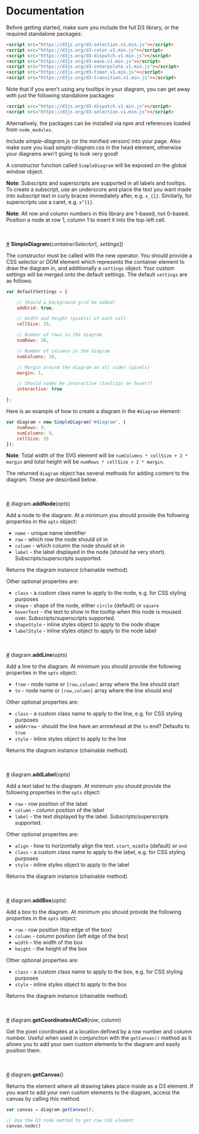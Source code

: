 # Documentation

Before getting started, make sure you include the full D3 library, or the required standalone packages:

```html
<script src="https://d3js.org/d3-selection.v1.min.js"></script>
<script src="https://d3js.org/d3-color.v1.min.js"></script>
<script src="https://d3js.org/d3-dispatch.v1.min.js"></script>
<script src="https://d3js.org/d3-ease.v1.min.js"></script>
<script src="https://d3js.org/d3-interpolate.v1.min.js"></script>
<script src="https://d3js.org/d3-timer.v1.min.js"></script>
<script src="https://d3js.org/d3-transition.v1.min.js"></script>
```

Note that if you aren't using any tooltips in your diagram, you can get away with just the following standalone packages:

```html
<script src="https://d3js.org/d3-dispatch.v1.min.js"></script>
<script src="https://d3js.org/d3-selection.v1.min.js"></script>
```

Alternatively, the packages can be installed via npm and references loaded from `node_modules`.


Include *simple-diagram.js* (or the minified version) into your page. Also make sure you load *simple-diagram.css* in the
head element, otherwise your diagrams aren't going to look very good!

A constructor function called `SimpleDiagram` will be exposed on the global window object.

**Note**: Subscripts and superscripts are supported in all labels and tooltips. To create a subscript, use an underscore
and place the text you want made into subscript text in curly braces immediately after, e.g. `x_{1}`. Similarly,
for superscripts use a caret, e.g. `x^{1}`.

**Note**: All row and column numbers in this library are 1-based, not 0-based.
Position a node at row 1, column 1 to insert it into the top-left cell.



<br><br>
<a href="#SimpleDiagram" name="SimpleDiagram">#</a> **SimpleDiagram**(*containerSelector*[, *settings*])

The constructor must be called with the new operator. You should provide a CSS
selector or DOM element which represents the container element to draw the diagram in, and additionally
a `settings` object. Your custom settings will be merged onto the default settings.
The default `settings` are as follows:

```javascript
var defaultSettings = {

    // Should a background grid be added?
    addGrid: true,

    // Width and height (pixels) of each cell
    cellSize: 25,

    // Number of rows in the diagram
    numRows: 10,

    // Number of columns in the diagram
    numColumns: 10,

    // Margin around the diagram on all sides (pixels)
    margin: 1,

    // Should nodes be interactive (tooltips on hover)?
    interactive: true

};
```
Here is an example of how to create a diagram in the `#diagram` element:

```javascript
var diagram = new SimpleDiagram('#diagram', {
    numRows: 9,
    numColumns: 9,
    cellSize: 35
});
```

**Note**: Total width of the SVG element will be `numColumns * cellSize + 2 * margin` and
total height will be `numRows * cellSize + 2 * margin`.

The returned `diagram` object has several methods for adding content to the diagram.
These are described below.



<br><br>
<a href="#addNode" name="addNode">#</a> diagram.**addNode**(*opts*)

Add a node to the diagram. At a minimum you should provide the following properties
in the `opts` object:

* `name` - unique name identifier
* `row` - which row the node should sit in
* `column` - which column the node should sit in
* `label` - the label displayed in the node (should be very short). Subscripts/superscripts supported.

Returns the diagram instance (chainable method).

Other optional properties are:

* `class` - a custom class name to apply to the node, e.g. for CSS styling purposes
* `shape` - shape of the node, either `circle` (default) or `square`
* `hoverText` - the text to show in the tooltip when this node is moused over. Subscripts/superscripts supported.
* `shapeStyle` - inline styles object to apply to the node shape
* `labelStyle` - inline styles object to apply to the node label



<br><br>
<a href="#addLine" name="addLine">#</a> diagram.**addLine**(*opts*)

Add a line to the diagram. At minimum you should provide the following properties
in the `opts` object:

* `from` - node name or `[row,column]` array where the line should start
* `to` - node name or `[row,column]` array where the line should end

Other optional properties are:

* `class` - a custom class name to apply to the line, e.g. for CSS styling purposes
* `addArrow` - should the line have an arrowhead at the `to` end? Defaults to `true`
* `style` - inline styles object to apply to the line

Returns the diagram instance (chainable method).



<br><br>
<a href="#addLabel" name="addLabel">#</a> diagram.**addLabel**(*opts*)

Add a text label to the diagram. At minimum you should provide the following properties
in the `opts` object:

* `row` - row position of the label
* `column` - column position of the label
* `label` - the text displayed by the label. Subscripts/superscripts supported.

Other optional properties are:

* `align` - how to horizontally align the text. `start`, `middle` (default) or `end`
* `class` - a custom class name to apply to the label, e.g. for CSS styling purposes
* `style` - inline styles object to apply to the label

Returns the diagram instance (chainable method).



<br><br>
<a href="#addBox" name="addBox">#</a> diagram.**addBox**(*opts*)

Add a box to the diagram. At minimum you should provide the following
properties in the `opts` object:

* `row` - row position (top edge of the box)
* `column` - column position (left edge of the box)
* `width` - the width of the box
* `height` - the height of the box

Other optional properties are:

* `class` - a custom class name to apply to the box, e.g. for CSS styling purposes
* `style` - inline styles object to apply to the box

Returns the diagram instance (chainable method).



<br><br>
<a href="#getCoordinatesAtCell" name="getCoordinatesAtCell">#</a> diagram.**getCoordinatesAtCell**(*row*, *column*)

Get the pixel coordinates at a location defined by a row number and column number.
Useful when used in conjunction with the `getCanvas()` method as it allows you
to add your own custom elements to the diagram and easily position them.



<br><br>
<a href="#getCanvas" name="getCanvas">#</a> diagram.**getCanvas**()

Returns the element where all drawing takes place inside as a D3 element.
If you want to add your own custom elements to the diagram, access the canvas by
calling this method.

```javascript
var canvas = diagram.getCanvas();

// Use the D3 node method to get raw SVG element
canvas.node()
```
